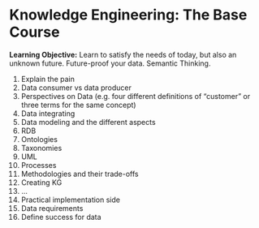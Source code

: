 # Knowledge Engineering: The Base Course
**Learning Objective:** Learn to satisfy the needs of today, but also an unknown future. Future-proof your data. Semantic Thinking.

1. Explain the pain
  1. Data consumer vs data producer
  2. Perspectives on Data (e.g. four different definitions of “customer” or three terms for the same concept)
  3. Data integrating
2. Data modeling and the different aspects
  1. RDB
  2. Ontologies
  3. Taxonomies
  4. UML
  5. Processes
3. Methodologies and their trade-offs
  1. Creating KG
  2. ...
4. Practical implementation side
  1. Data requirements
  2. Define success for data

